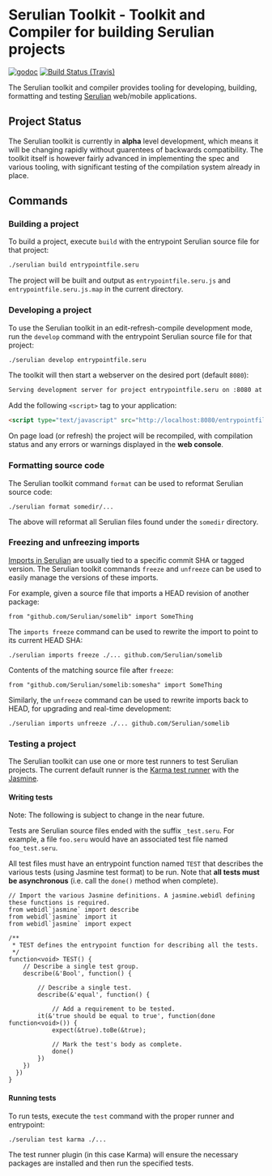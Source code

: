 # Serulian Toolkit - Toolkit and Compiler for building Serulian projects

[![godoc](https://godoc.org/github.com/Serulian/compiler?status.svg)](http://godoc.org/github.com/Serulian/compiler)
[![Build Status (Travis)](https://travis-ci.org/Serulian/compiler.svg?branch=master)](https://travis-ci.org/Serulian/compiler)

The Serulian toolkit and compiler provides tooling for developing, building, formatting and testing [Serulian](https://github.com/Serulian/spec) web/mobile applications.

## Project Status

The Serulian toolkit is currently in **alpha** level development, which means it will be changing rapidly without guarentees of backwards compatibility. The toolkit itself is however fairly advanced in implementing the spec and various tooling, with significant testing of the compilation system already in place.

## Commands

### Building a project

To build a project, execute `build` with the entrypoint Serulian source file for that project:

```sh
./serulian build entrypointfile.seru
```

The project will be built and output as `entrypointfile.seru.js` and `entrypointfile.seru.js.map` in the current directory.

### Developing a project

To use the Serulian toolkit in an edit-refresh-compile development mode, run the `develop` command with the entrypoint Serulian source file for that project:

```sh
./serulian develop entrypointfile.seru
```

The toolkit will then start a webserver on the desired port (default `8080`):

```sh
Serving development server for project entrypointfile.seru on :8080 at /entrypointfile.seru.js
```

Add the following `<script>` tag to your application:

```html
<script type="text/javascript" src="http://localhost:8080/entrypointfile.seru.js"></script>
```

On page load (or refresh) the project will be recompiled, with compilation status and any errors or warnings displayed in the **web console**.

### Formatting source code

The Serulian toolkit command `format` can be used to reformat Serulian source code:

```
./serulian format somedir/...
```

The above will reformat all Serulian files found under the `somedir` directory.


### Freezing and unfreezing imports

[Imports in Serulian](https://github.com/Serulian/spec/blob/master/proposals/ImportsAndPackages.md) are usually tied to a specific commit SHA or tagged version. The Serulian toolkit commands `freeze` and `unfreeze` can be used to easily manage the versions of these imports.

For example, given a source file that imports a HEAD revision of another package:

```seru
from "github.com/Serulian/somelib" import SomeThing
```

The `imports freeze` command can be used to rewrite the import to point to its current HEAD SHA:

```
./serulian imports freeze ./... github.com/Serulian/somelib
```

Contents of the matching source file after `freeze`:

```seru
from "github.com/Serulian/somelib:somesha" import SomeThing
```

Similarly, the `unfreeze` command can be used to rewrite imports back to HEAD, for upgrading and real-time development:

```
./serulian imports unfreeze ./... github.com/Serulian/somelib
```


### Testing a project

The Serulian toolkit can use one or more test runners to test Serulian projects. The current default runner is the [Karma test runner](https://karma-runner.github.io) with the [Jasmine](http://jasmine.github.io/).

#### Writing tests

Note: The following is subject to change in the near future.

Tests are Serulian source files ended with the suffix `_test.seru`. For example, a file `foo.seru` would have an associated test file named `foo_test.seru`.

All test files must have an entrypoint function named `TEST` that describes the various tests (using Jasmine test format) to be run. Note that **all tests must be asynchronous** (i.e. call the `done()` method when complete).

```seru
// Import the various Jasmine definitions. A jasmine.webidl defining these functions is required.
from webidl`jasmine` import describe
from webidl`jasmine` import it
from webidl`jasmine` import expect

/**
 * TEST defines the entrypoint function for describing all the tests.
 */
function<void> TEST() {
	// Describe a single test group.
	describe(&'Bool', function() {

		// Describe a single test.
		describe(&'equal', function() {

			// Add a requirement to be tested.
  		it(&'true should be equal to true', function(done function<void>()) {
   			expect(&true).toBe(&true);

   			// Mark the test's body as complete.
   			done()
	    })
    })
  })
}
```

#### Running tests

To run tests, execute the `test` command with the proper runner and entrypoint:

```sh
./serulian test karma ./...
```

The test runner plugin (in this case Karma) will ensure the necessary packages are installed and then run the specified tests.
